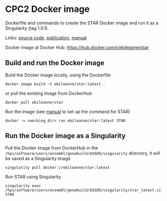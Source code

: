 # CPC2 Docker image

Dockerfile and commands to create the STAR Docker image and run it as a Singularity (tag 1.0.1).

Links:
[source code](https://github.com/alexdobin/STAR),
[publication](https://pubmed.ncbi.nlm.nih.gov/23104886/),
[manual](https://github.com/alexdobin/STAR/blob/master/doc/STARmanual.pdf)

Docker image at Docker Hub:
https://hub.docker.com/r/ebileanne/star


## Build and run the Docker image

Build the Docker image locally, using the Dockerfile
```
docker image build -t ebileanne/star:latest .
```
or pull the existing image from DockerHub 
```
docker pull ebileanne/star
```

Run the image (see [manual](https://github.com/alexdobin/STAR/blob/master/doc/STARmanual.pdf) to set up the command for STAR)
```
docker -v <working_dir> run ebileanne/star:latest STAR 
```

## Run the Docker image as a  Singularity 

Pull the Docker image from DockerHub in the `/hps/software/users/ensembl/genebuild/$USER/singularity` directory, it will be saved as a Singularity image
```
singularity pull docker://ebileanne/star:latest
```

Run STAR using Singularity
```
singularity exec /hps/software/users/ensembl/genebuild/$USER/singularity/star_latest.sif STAR
```
